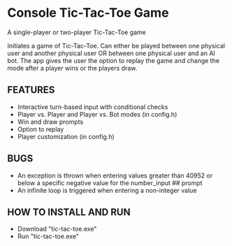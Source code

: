 # Console Tic-Tac-Toe Game
A single-player or two-player Tic-Tac-Toe game

Initiates a game of Tic-Tac-Toe. Can either be played between one physical user and another physical user OR between one physical user and an AI bot. The app gives the user the option to replay the game and change the mode after a player wins or the players draw.

## FEATURES
- Interactive turn-based input with conditional checks
- Player vs. Player and Player vs. Bot modes (in config.h)
- Win and draw prompts
- Option to replay
- Player customization (in config.h)
## BUGS

- An exception is thrown when entering values greater than 40952 or below a specific negative value for the number_input ## prompt
- An infinite loop is triggered when entering a non-integer value

## HOW TO INSTALL AND RUN
- Download "tic-tac-toe.exe"
- Run "tic-tac-toe.exe"